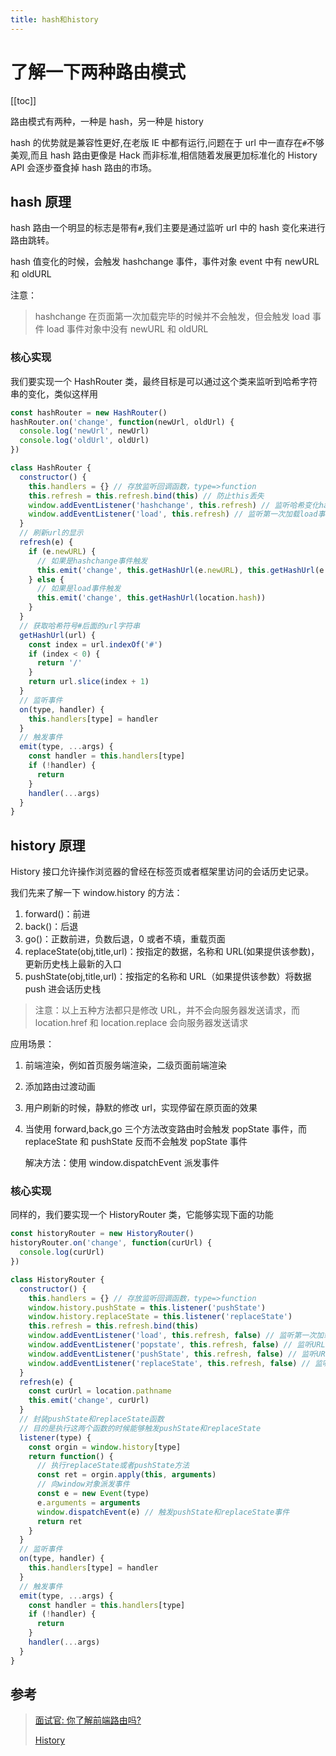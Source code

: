 ```yaml
---
title: hash和history
---
```


# 了解一下两种路由模式

[[toc]]

路由模式有两种，一种是 hash，另一种是 history

hash 的优势就是兼容性更好,在老版 IE 中都有运行,问题在于 url 中一直存在`#`不够美观,而且 hash 路由更像是 Hack 而非标准,相信随着发展更加标准化的 History API 会逐步蚕食掉 hash 路由的市场。

## hash 原理

hash 路由一个明显的标志是带有`#`,我们主要是通过监听 url 中的 hash 变化来进行路由跳转。

hash 值变化的时候，会触发 hashchange 事件，事件对象 event 中有 newURL 和 oldURL

注意：

> hashchange 在页面第一次加载完毕的时候并不会触发，但会触发 load 事件 load 事件对象中没有 newURL 和 oldURL

### 核心实现

我们要实现一个 HashRouter 类，最终目标是可以通过这个类来监听到哈希字符串的变化，类似这样用

```js
const hashRouter = new HashRouter()
hashRouter.on('change', function(newUrl, oldUrl) {
  console.log('newUrl', newUrl)
  console.log('oldUrl', oldUrl)
})
```

```js
class HashRouter {
  constructor() {
    this.handlers = {} // 存放监听回调函数，type=>function
    this.refresh = this.refresh.bind(this) // 防止this丢失
    window.addEventListener('hashchange', this.refresh) // 监听哈希变化hashchange事件
    window.addEventListener('load', this.refresh) // 监听第一次加载load事件
  }
  // 刷新url的显示
  refresh(e) {
    if (e.newURL) {
      // 如果是hashchange事件触发
      this.emit('change', this.getHashUrl(e.newURL), this.getHashUrl(e.oldURL))
    } else {
      // 如果是load事件触发
      this.emit('change', this.getHashUrl(location.hash))
    }
  }
  // 获取哈希符号#后面的url字符串
  getHashUrl(url) {
    const index = url.indexOf('#')
    if (index < 0) {
      return '/'
    }
    return url.slice(index + 1)
  }
  // 监听事件
  on(type, handler) {
    this.handlers[type] = handler
  }
  // 触发事件
  emit(type, ...args) {
    const handler = this.handlers[type]
    if (!handler) {
      return
    }
    handler(...args)
  }
}
```

## history 原理

History 接口允许操作浏览器的曾经在标签页或者框架里访问的会话历史记录。

我们先来了解一下 window.history 的方法：

1. forward()：前进
2. back()：后退
3. go()：正数前进，负数后退，0 或者不填，重载页面
4. replaceState(obj,title,url)：按指定的数据，名称和 URL(如果提供该参数)，更新历史栈上最新的入口
5. pushState(obj,title,url)：按指定的名称和 URL（如果提供该参数）将数据 push 进会话历史栈

> 注意：以上五种方法都只是修改 URL，并不会向服务器发送请求，而 location.href 和 location.replace 会向服务器发送请求

应用场景：

1.  前端渲染，例如首页服务端渲染，二级页面前端渲染

2.  添加路由过渡动画

3.  用户刷新的时候，静默的修改 url，实现停留在原页面的效果

4.  当使用 forward,back,go 三个方法改变路由时会触发 popState 事件，而 replaceState 和 pushState 反而不会触发 popState 事件

    解决方法：使用 window.dispatchEvent 派发事件

### 核心实现

同样的，我们要实现一个 HistoryRouter 类，它能够实现下面的功能

```js
const historyRouter = new HistoryRouter()
historyRouter.on('change', function(curUrl) {
  console.log(curUrl)
})
```

```js
class HistoryRouter {
  constructor() {
    this.handlers = {} // 存放监听回调函数，type=>function
    window.history.pushState = this.listener('pushState')
    window.history.replaceState = this.listener('replaceState')
    this.refresh = this.refresh.bind(this)
    window.addEventListener('load', this.refresh, false) // 监听第一次加载load事件
    window.addEventListener('popstate', this.refresh, false) // 监听URL变化popstate事件
    window.addEventListener('pushState', this.refresh, false) // 监听URL变化pushState事件
    window.addEventListener('replaceState', this.refresh, false) // 监听URL变化replaceState事件
  }
  refresh(e) {
    const curUrl = location.pathname
    this.emit('change', curUrl)
  }
  // 封装pushState和replaceState函数
  // 目的是执行这两个函数的时候能够触发pushState和replaceState
  listener(type) {
    const orgin = window.history[type]
    return function() {
      // 执行replaceState或者pushState方法
      const ret = orgin.apply(this, arguments)
      // 向window对象派发事件
      const e = new Event(type)
      e.arguments = arguments
      window.dispatchEvent(e) // 触发pushState和replaceState事件
      return ret
    }
  }
  // 监听事件
  on(type, handler) {
    this.handlers[type] = handler
  }
  // 触发事件
  emit(type, ...args) {
    const handler = this.handlers[type]
    if (!handler) {
      return
    }
    handler(...args)
  }
}
```

## 参考

> [面试官: 你了解前端路由吗?](https://juejin.cn/post/6844903589123457031#heading-0)
>
> [History](https://developer.mozilla.org/zh-CN/docs/Web/API/History)

